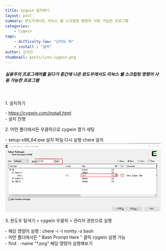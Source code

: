 ```yaml
---
title: Gygwin 설치하기
layout: post
summary: 윈도우에서도 리눅스 쉘 스크립팅 명령어 사용 가능한 프로그램 
categories: 
    - cygwin
tags: 
    - difficulty-low: "난이도 하"
    - install : "설치"
author: 김석진
thumbnail: posts/icon-cygwin.png
---
```

##### 실용주의 프로그래머를 읽다가 중간에 나온 윈도우에서도 리눅스 쉘 스크립팅 명령어 사용 가능한 프로그램 
<br/>
<p class="bold-text"> 1. 설치하기 <p>
- <a href="https://cygwin.com/install.html" target="_blank">https://cygwin.com/install.html</a><br/> 
- 설치 진행

<p class="bold-text"> 2. 어떤 폴더에서든 우클릭으로 cygwin 열기 세팅 <p>
- setup-x86_64.exe 설치 파일 다시 실행 chere 설치 <br/> 
<img src="/assets/img/posts/cygwin/install.png" class="ratio-100"><br/> 

<p class="bold-text"> 3. 윈도우 탐색기 > cygwin 우클릭 > 관리자 권한으로 실행 <p>
- 해당 명령어 실행 : chere -i -t mintty -s bash<br/> 
- 어떤 폴더에서든 " Bash Prompt Here " 클릭  cygwin 실행 가능 <br/> 
- find . -name "*.png" 해당 명령어 실행해보기